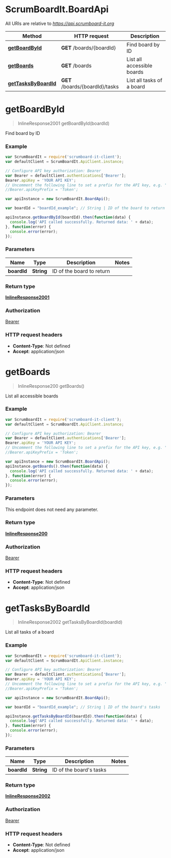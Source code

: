 # ScrumBoardIt.BoardApi

All URIs are relative to *https://api.scrumboard-it.org*

Method | HTTP request | Description
------------- | ------------- | -------------
[**getBoardById**](BoardApi.md#getBoardById) | **GET** /boards/{boardId} | Find board by ID
[**getBoards**](BoardApi.md#getBoards) | **GET** /boards | List all accessible boards
[**getTasksByBoardId**](BoardApi.md#getTasksByBoardId) | **GET** /boards/{boardId}/tasks | List all tasks of a board


<a name="getBoardById"></a>
# **getBoardById**
> InlineResponse2001 getBoardById(boardId)

Find board by ID

### Example
```javascript
var ScrumBoardIt = require('scrumboard-it-client');
var defaultClient = ScrumBoardIt.ApiClient.instance;

// Configure API key authorization: Bearer
var Bearer = defaultClient.authentications['Bearer'];
Bearer.apiKey = 'YOUR API KEY';
// Uncomment the following line to set a prefix for the API key, e.g. "Token" (defaults to null)
//Bearer.apiKeyPrefix = 'Token';

var apiInstance = new ScrumBoardIt.BoardApi();

var boardId = "boardId_example"; // String | ID of the board to return

apiInstance.getBoardById(boardId).then(function(data) {
  console.log('API called successfully. Returned data: ' + data);
}, function(error) {
  console.error(error);
});

```

### Parameters

Name | Type | Description  | Notes
------------- | ------------- | ------------- | -------------
 **boardId** | **String**| ID of the board to return | 

### Return type

[**InlineResponse2001**](InlineResponse2001.md)

### Authorization

[Bearer](../README.md#Bearer)

### HTTP request headers

 - **Content-Type**: Not defined
 - **Accept**: application/json

<a name="getBoards"></a>
# **getBoards**
> InlineResponse200 getBoards()

List all accessible boards

### Example
```javascript
var ScrumBoardIt = require('scrumboard-it-client');
var defaultClient = ScrumBoardIt.ApiClient.instance;

// Configure API key authorization: Bearer
var Bearer = defaultClient.authentications['Bearer'];
Bearer.apiKey = 'YOUR API KEY';
// Uncomment the following line to set a prefix for the API key, e.g. "Token" (defaults to null)
//Bearer.apiKeyPrefix = 'Token';

var apiInstance = new ScrumBoardIt.BoardApi();
apiInstance.getBoards().then(function(data) {
  console.log('API called successfully. Returned data: ' + data);
}, function(error) {
  console.error(error);
});

```

### Parameters
This endpoint does not need any parameter.

### Return type

[**InlineResponse200**](InlineResponse200.md)

### Authorization

[Bearer](../README.md#Bearer)

### HTTP request headers

 - **Content-Type**: Not defined
 - **Accept**: application/json

<a name="getTasksByBoardId"></a>
# **getTasksByBoardId**
> InlineResponse2002 getTasksByBoardId(boardId)

List all tasks of a board

### Example
```javascript
var ScrumBoardIt = require('scrumboard-it-client');
var defaultClient = ScrumBoardIt.ApiClient.instance;

// Configure API key authorization: Bearer
var Bearer = defaultClient.authentications['Bearer'];
Bearer.apiKey = 'YOUR API KEY';
// Uncomment the following line to set a prefix for the API key, e.g. "Token" (defaults to null)
//Bearer.apiKeyPrefix = 'Token';

var apiInstance = new ScrumBoardIt.BoardApi();

var boardId = "boardId_example"; // String | ID of the board's tasks

apiInstance.getTasksByBoardId(boardId).then(function(data) {
  console.log('API called successfully. Returned data: ' + data);
}, function(error) {
  console.error(error);
});

```

### Parameters

Name | Type | Description  | Notes
------------- | ------------- | ------------- | -------------
 **boardId** | **String**| ID of the board&#39;s tasks | 

### Return type

[**InlineResponse2002**](InlineResponse2002.md)

### Authorization

[Bearer](../README.md#Bearer)

### HTTP request headers

 - **Content-Type**: Not defined
 - **Accept**: application/json

